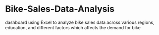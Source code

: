 # Bike-Sales-Data-Analysis
dashboard using Excel to analyze bike sales data across various regions, education, and different factors which affects the demand for bike
